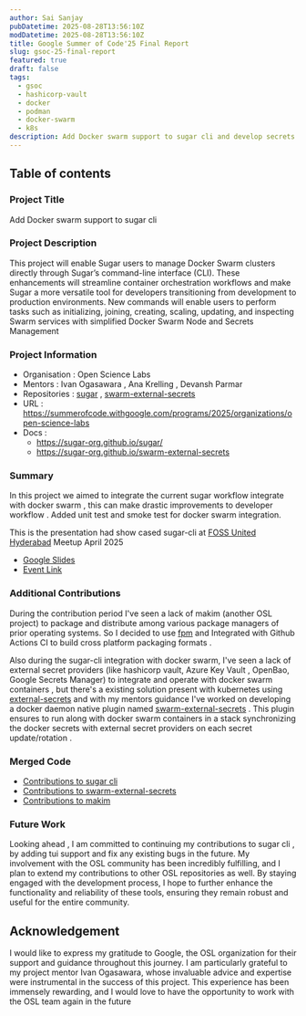 ```yaml
---
author: Sai Sanjay
pubDatetime: 2025-08-28T13:56:10Z
modDatetime: 2025-08-28T13:56:10Z
title: Google Summer of Code'25 Final Report
slug: gsoc-25-final-report
featured: true
draft: false
tags:
  - gsoc
  - hashicorp-vault
  - docker
  - podman
  - docker-swarm
  - k8s
description: Add Docker swarm support to sugar cli and develop secrets management docker plugin
---
```


## Table of contents

### Project Title

Add Docker swarm support to sugar cli
### Project Description 

This project will enable Sugar users to manage Docker Swarm clusters directly through Sugar’s command-line interface (CLI). These enhancements will streamline container orchestration workflows and make Sugar a more versatile tool for developers transitioning from development to production environments. New commands will enable users to perform tasks such as initializing, joining, creating, scaling, updating, and inspecting Swarm services with simplified Docker Swarm Node and Secrets Management
### Project Information

- Organisation : Open Science Labs
- Mentors : Ivan Ogasawara , Ana Krelling , Devansh Parmar
- Repositories : [sugar](https://github.com/sugar-org/sugar) , [swarm-external-secrets](https://github.com/sugar-org/swarm-external-secrets)
- URL : https://summerofcode.withgoogle.com/programs/2025/organizations/open-science-labs 
- Docs :  
	- https://sugar-org.github.io/sugar/
	- https://sugar-org.github.io/swarm-external-secrets
### Summary 

In this project we aimed to integrate the current sugar workflow integrate with docker swarm , this can make drastic improvements to developer workflow . Added unit test and smoke test for docker swarm integration. 

This is the presentation had show cased sugar-cli at [FOSS United Hyderabad](https://fossunited.org/c/hyderabad/2025-apr) Meetup April 2025
- [Google Slides](https://docs.google.com/presentation/d/1JJBFckFq8SiTeP-JOWrPQhoUGYROhEWPrAigiw71LS8/edit?usp=sharing)
- [Event Link](https://fossunited.org/c/hyderabad/2025-apr/cfp/3cvk203l1o)

### Additional Contributions 

During the contribution period I've seen a lack of makim  (another OSL project) to package and distribute among various package managers of prior operating systems. So I decided to use [fpm](https://github.com/jordansissel/fpm) and Integrated with Github Actions CI to build cross platform packaging formats .

Also during the sugar-cli integration with docker swarm, I've seen a lack of external secret providers (like hashicorp vault, Azure Key Vault , OpenBao, Google Secrets Manager) to integrate and operate with docker swarm containers , but there's a existing solution present with  kubernetes using [external-secrets](https://github.com/external-secrets/external-secrets) and with my mentors guidance I've worked on developing a docker daemon native plugin named  [swarm-external-secrets](https://sugar-org.github.io/swarm-external-secrets) . This plugin ensures to run along with docker swarm containers in a stack synchronizing the docker secrets with external secret providers on each secret update/rotation .
### Merged Code

- [Contributions to sugar cli ](https://github.com/sugar-org/sugar/pulls?q=is%3Apr+is%3Aclosed+author%3Asanjay7178+)
- [Contributions to swarm-external-secrets](https://github.com/sugar-org/swarm-external-secrets/pulls?q=is%3Apr+is%3Aclosed+author%3Asanjay7178+)
- [Contributions to makim ](https://github.com/makim-org/makim/pulls?q=is%3Apr+is%3Aclosed+author%3Asanjay7178)
### Future Work

Looking ahead , I am committed to continuing my contributions to sugar cli , by adding tui support and fix any existing bugs in the future. My involvement with the OSL community has been incredibly fulfilling, and I plan to extend my contributions to other OSL repositories as well. By staying engaged with the development process, I hope to further enhance the functionality and reliability of these tools, ensuring they remain robust and useful for the entire community.
## Acknowledgement

I would like to express my gratitude to Google, the OSL organization for their support and guidance throughout this journey. I am particularly grateful to my project mentor Ivan Ogasawara, whose invaluable advice and expertise were instrumental in the success of this project. This experience has been immensely rewarding, and I would love to have the opportunity to work with the OSL team again in the future